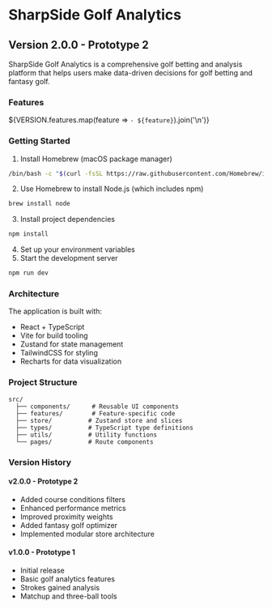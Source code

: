 # SharpSide Golf Analytics

## Version 2.0.0 - Prototype 2

SharpSide Golf Analytics is a comprehensive golf betting and analysis platform that helps users make data-driven decisions for golf betting and fantasy golf.

### Features

${VERSION.features.map(feature => `- ${feature}`).join('\n')}

### Getting Started

1. Install Homebrew (macOS package manager)

```bash
/bin/bash -c "$(curl -fsSL https://raw.githubusercontent.com/Homebrew/install/HEAD/install.sh)"
```

2. Use Homebrew to install Node.js (which includes npm)

```bash
brew install node
```

3. Install project dependencies

```bash
npm install
```

4. Set up your environment variables
5. Start the development server

```bash
npm run dev
```

### Architecture

The application is built with:
- React + TypeScript
- Vite for build tooling
- Zustand for state management
- TailwindCSS for styling
- Recharts for data visualization

### Project Structure

```
src/
  ├── components/      # Reusable UI components
  ├── features/        # Feature-specific code
  ├── store/          # Zustand store and slices
  ├── types/          # TypeScript type definitions
  ├── utils/          # Utility functions
  └── pages/          # Route components
```

### Version History

#### v2.0.0 - Prototype 2
- Added course conditions filters
- Enhanced performance metrics
- Improved proximity weights
- Added fantasy golf optimizer
- Implemented modular store architecture

#### v1.0.0 - Prototype 1
- Initial release
- Basic golf analytics features
- Strokes gained analysis
- Matchup and three-ball tools